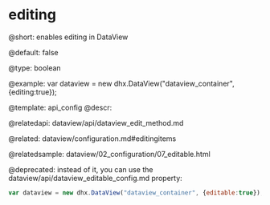 editing
=============

@short: 
enables editing in DataView


@default:
false


@type: boolean

@example: 
var dataview = new dhx.DataView("dataview_container", {editing:true});


@template:	api_config
@descr:

@relatedapi:
dataview/api/dataview_edit_method.md

@related: dataview/configuration.md#editingitems

@relatedsample:
dataview/02_configuration/07_editable.html

@deprecated: instead of it, you can use the dataview/api/dataview_editable_config.md property:
~~~js
var dataview = new dhx.DataView("dataview_container", {editable:true});
~~~